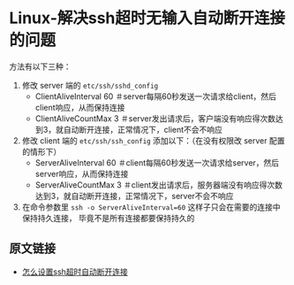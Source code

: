 # Linux-解决ssh超时无输入自动断开连接的问题

方法有以下三种：
1. 修改 server 端的 `etc/ssh/sshd_config`
     - ClientAliveInterval 60 ＃server每隔60秒发送一次请求给client，然后client响应，从而保持连接
     - ClientAliveCountMax 3 ＃server发出请求后，客户端没有响应得次数达到3，就自动断开连接，正常情况下，client不会不响应
2. 修改 client 端的 `etc/ssh/ssh_config` 添加以下：（在没有权限改 server 配置的情形下）
     - ServerAliveInterval 60 ＃client每隔60秒发送一次请求给server，然后server响应，从而保持连接
     - ServerAliveCountMax 3 ＃client发出请求后，服务器端没有响应得次数达到3，就自动断开连接，正常情况下，server不会不响应
3. 在命令参数里 `ssh -o ServerAliveInterval=60` 这样子只会在需要的连接中保持持久连接， 毕竟不是所有连接都要保持持久的

## 原文链接
* [怎么设置ssh超时自动断开连接](https://zhidao.baidu.com/question/2205617112860910148.html)
